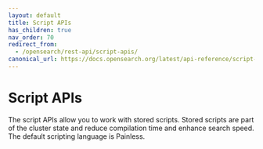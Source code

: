 ```yaml
---
layout: default
title: Script APIs
has_children: true
nav_order: 70
redirect_from:
  - /opensearch/rest-api/script-apis/
canonical_url: https://docs.opensearch.org/latest/api-reference/script-apis/index/
---
```


# Script APIs

The script APIs allow you to work with stored scripts. Stored scripts are part of the cluster state and reduce compilation time and enhance search speed. The default scripting language is Painless.
